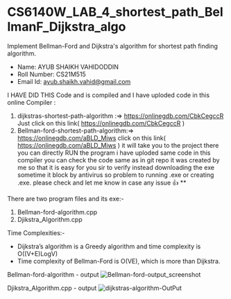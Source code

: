 # CS6140W_LAB_4_shortest_path_BellmanF_Dijkstra_algo
Implement Bellman-Ford and Dijkstra's algorithm for shortest path finding algorithm.

 * Name: AYUB SHAIKH VAHIDODDIN
 * Roll Number: CS21M515 
 * Email Id: ayub.shaikh.vahid@gmail.com


I HAVE DID THIS Code and is compiled and I have uploded code in this online Compiler :
1) dijkstras-shortest-path-algorithm :=> https://onlinegdb.com/CbkCegccR Just click on this link( https://onlinegdb.com/CbkCegccR ) 
2) Bellman-ford-shortest-path-algorithm:=> https://onlinegdb.com/aBLD_Miws click on this link(  https://onlinegdb.com/aBLD_Miws ) 
it will take you to the project there you can directly RUN the program i have uploded same code in this compiler you can check the code same as in git repo it was created by me so that it is easy for you sir to verify instead downloading the exe sometime it block by antivirus so problem to running .exe or creating .exe. please check and let me know in case any issue 👍 **

There are two program files and its exe:-
1) Bellman-ford-algorithm.cpp
2) Djikstra_Algorithm.cpp

Time Complexities:-
* Dijkstra’s algorithm is a Greedy algorithm and time complexity is O((V+E)LogV)
* Time complexity of Bellman-Ford is O(VE), which is more than Dijkstra.

Bellman-ford-algorithm - output
![Bellman-ford-output_screenshot](https://user-images.githubusercontent.com/94394753/168633250-d85b5e75-ea23-4c6c-bc73-4a940cd82711.png)


 Djikstra_Algorithm.cpp - output
![dijkstras-algorithm-OutPut](https://user-images.githubusercontent.com/94394753/168633398-8042e5c6-7c06-4999-8510-063fb4c91b18.png)
